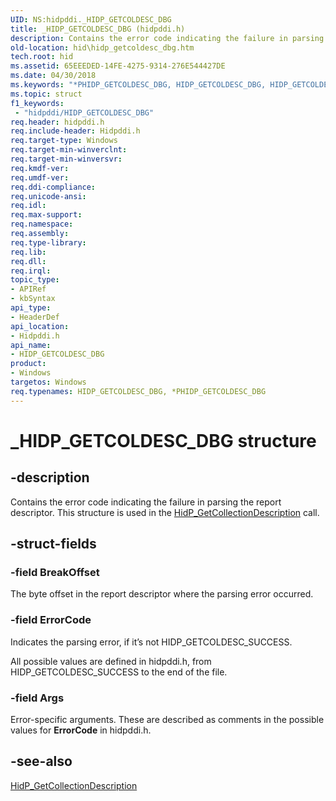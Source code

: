 ```yaml
---
UID: NS:hidpddi._HIDP_GETCOLDESC_DBG
title: _HIDP_GETCOLDESC_DBG (hidpddi.h)
description: Contains the error code indicating the failure in parsing the report descriptor. This structure is used in the HidP_GetCollectionDescription call.
old-location: hid\hidp_getcoldesc_dbg.htm
tech.root: hid
ms.assetid: 65EEEDED-14FE-4275-9314-276E544427DE
ms.date: 04/30/2018
ms.keywords: "*PHIDP_GETCOLDESC_DBG, HIDP_GETCOLDESC_DBG, HIDP_GETCOLDESC_DBG structure [Human Input Devices], PHIDP_GETCOLDESC_DBG, PHIDP_GETCOLDESC_DBG structure pointer [Human Input Devices], _HIDP_GETCOLDESC_DBG, hid.hidp_getcoldesc_dbg, hidpddi/HIDP_GETCOLDESC_DBG, hidpddi/PHIDP_GETCOLDESC_DBG"
ms.topic: struct
f1_keywords:
 - "hidpddi/HIDP_GETCOLDESC_DBG"
req.header: hidpddi.h
req.include-header: Hidpddi.h
req.target-type: Windows
req.target-min-winverclnt: 
req.target-min-winversvr: 
req.kmdf-ver: 
req.umdf-ver: 
req.ddi-compliance: 
req.unicode-ansi: 
req.idl: 
req.max-support: 
req.namespace: 
req.assembly: 
req.type-library: 
req.lib: 
req.dll: 
req.irql: 
topic_type:
- APIRef
- kbSyntax
api_type:
- HeaderDef
api_location:
- Hidpddi.h
api_name:
- HIDP_GETCOLDESC_DBG
product:
- Windows
targetos: Windows
req.typenames: HIDP_GETCOLDESC_DBG, *PHIDP_GETCOLDESC_DBG
---
```


# _HIDP_GETCOLDESC_DBG structure


## -description


Contains the error code indicating the failure in parsing the report 
                                      descriptor. This structure is used in the <a href="https://docs.microsoft.com/windows-hardware/drivers/ddi/content/hidpddi/nf-hidpddi-hidp_getcollectiondescription">HidP_GetCollectionDescription</a> call.


## -struct-fields




### -field BreakOffset

The byte offset in the report descriptor where the parsing error occurred.


### -field ErrorCode

Indicates the parsing error, if it’s not HIDP_GETCOLDESC_SUCCESS.

All possible values are defined in hidpddi.h, from HIDP_GETCOLDESC_SUCCESS to the end  of the file.



### -field Args

Error-specific arguments. These are described as comments in the possible values for <b>ErrorCode</b> in hidpddi.h.


## -see-also




<a href="https://docs.microsoft.com/windows-hardware/drivers/ddi/content/hidpddi/nf-hidpddi-hidp_getcollectiondescription">HidP_GetCollectionDescription</a>
 

 

